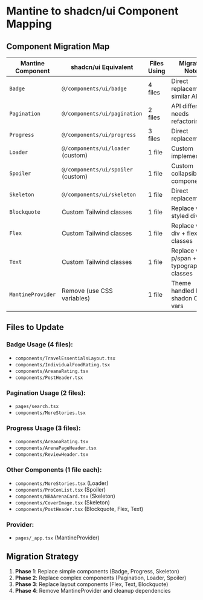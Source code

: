 # Mantine to shadcn/ui Component Mapping

## Component Migration Map

| Mantine Component | shadcn/ui Equivalent | Files Using | Migration Notes |
|-------------------|---------------------|-------------|-----------------|
| `Badge` | `@/components/ui/badge` | 4 files | Direct replacement, similar API |
| `Pagination` | `@/components/ui/pagination` | 2 files | API differs, needs refactoring |
| `Progress` | `@/components/ui/progress` | 3 files | Direct replacement |
| `Loader` | `@/components/ui/loader` (custom) | 1 file | Custom implementation |
| `Spoiler` | `@/components/ui/spoiler` (custom) | 1 file | Custom collapsible component |
| `Skeleton` | `@/components/ui/skeleton` | 1 file | Direct replacement |
| `Blockquote` | Custom Tailwind classes | 1 file | Replace with styled div |
| `Flex` | Custom Tailwind classes | 1 file | Replace with div + flex classes |
| `Text` | Custom Tailwind classes | 1 file | Replace with p/span + typography classes |
| `MantineProvider` | Remove (use CSS variables) | 1 file | Theme handled by shadcn CSS vars |

## Files to Update

### Badge Usage (4 files):
- `components/TravelEssentialsLayout.tsx`
- `components/IndividualFoodRating.tsx` 
- `components/AreanaRating.tsx`
- `components/PostHeader.tsx`

### Pagination Usage (2 files):
- `pages/search.tsx`
- `components/MoreStories.tsx`

### Progress Usage (3 files):
- `components/AreanaRating.tsx`
- `components/ArenaPageHeader.tsx`
- `components/ReviewHeader.tsx`

### Other Components (1 file each):
- `components/MoreStories.tsx` (Loader)
- `components/ProConList.tsx` (Spoiler)
- `components/NBAArenaCard.tsx` (Skeleton)
- `components/CoverImage.tsx` (Skeleton)
- `components/PostHeader.tsx` (Blockquote, Flex, Text)

### Provider:
- `pages/_app.tsx` (MantineProvider)

## Migration Strategy

1. **Phase 1**: Replace simple components (Badge, Progress, Skeleton)
2. **Phase 2**: Replace complex components (Pagination, Loader, Spoiler)  
3. **Phase 3**: Replace layout components (Flex, Text, Blockquote)
4. **Phase 4**: Remove MantineProvider and cleanup dependencies
